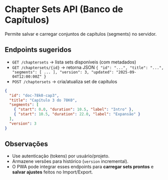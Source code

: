 # Chapter Sets API (Banco de Capítulos)

Permite salvar e carregar conjuntos de capítulos (segments) no servidor.

## Endpoints sugeridos
- `GET /chaptersets` → lista sets disponíveis (com metadados)
- `GET /chaptersets/{id}` → retorna JSON `{ "id": "...", "title": "...", "segments": [ ... ], "version": 3, "updated": "2025-09-04T12:00:00Z" }`
- `POST /chaptersets` → cria/atualiza set de capítulos
```json
{
  "id": "doc-78k0-cap3",
  "title": "Capítulo 3 do 78K0",
  "segments": [
    { "start": 0.0, "duration": 10.5, "label": "Intro" },
    { "start": 10.5, "duration": 22.0, "label": "Expansão" }
  ],
  "version": 3
}
```

## Observações
- Use autenticação (tokens) por usuário/projeto.
- Armazene versões para histórico (`version` incremental).
- O PWA pode integrar esses endpoints para **carregar sets prontos** e **salvar ajustes** feitos no Import/Export.
